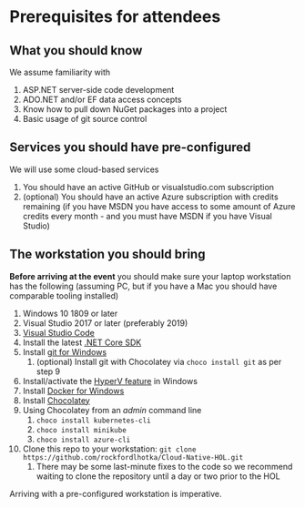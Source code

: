 # Prerequisites for attendees

## What you should know

We assume familiarity with

1. ASP.NET server-side code development
1. ADO.NET and/or EF data access concepts
1. Know how to pull down NuGet packages into a project
1. Basic usage of git source control

## Services you should have pre-configured

We will use some cloud-based services

1. You should have an active GitHub or visualstudio.com subscription
1. (optional) You should have an active Azure subscription with credits remaining (if you have MSDN you have access to some amount of Azure credits every month - and you must have MSDN if you have Visual Studio)

## The workstation you should bring

**Before arriving at the event** you should make sure your laptop workstation has the following (assuming PC, but if you have a Mac you should have comparable tooling installed)

1. Windows 10 1809 or later
1. Visual Studio 2017 or later (preferably 2019)
1. [Visual Studio Code](https://code.visualstudio.com/)
1. Install the latest [.NET Core SDK](https://dotnet.microsoft.com/download)
1. Install [git for Windows](https://git-scm.com/download/win)
   1. (optional) Install git with Chocolatey via `choco install git` as per step 9
1. Install/activate the [HyperV feature](https://docs.microsoft.com/en-us/virtualization/hyper-v-on-windows/quick-start/enable-hyper-v) in Windows
1. Install [Docker for Windows](https://docs.docker.com/docker-for-windows/)
1. Install [Chocolatey](https://chocolatey.org)
1. Using Chocolatey from an _admin_ command line
   1. `choco install kubernetes-cli`
   1. `choco install minikube`
   1. `choco install azure-cli`
1. Clone this repo to your workstation: `git clone https://github.com/rockfordlhotka/Cloud-Native-HOL.git`
   1. There may be some last-minute fixes to the code so we recommend waiting to clone the repository until a day or two prior to the HOL

Arriving with a pre-configured workstation is imperative.
